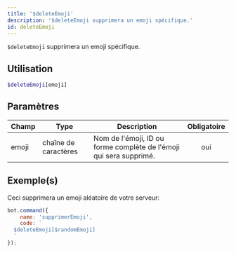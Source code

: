 ```yaml
---
title: '$deleteEmoji'
description: '$deleteEmoji supprimera un emoji spécifique.'
id: deleteEmoji
---
```


`$deleteEmoji` supprimera un emoji spécifique.

## Utilisation

```php
$deleteEmoji[emoji]
```

## Paramètres

| Champ | Type                 | Description                                                        | Obligatoire |
| ----- | -------------------- | ------------------------------------------------------------------ |:-----------:|
| emoji | chaîne de caractères | Nom de l'émoji, ID ou forme complète de l'émoji qui sera supprimé. |     oui     |

## Exemple(s)

Ceci supprimera un emoji aléatoire de votre serveur:

```javascript
bot.command({
    name: 'supprimerEmoji',
    code: `
  $deleteEmoji[$randomEmoji]
  `
});
```
